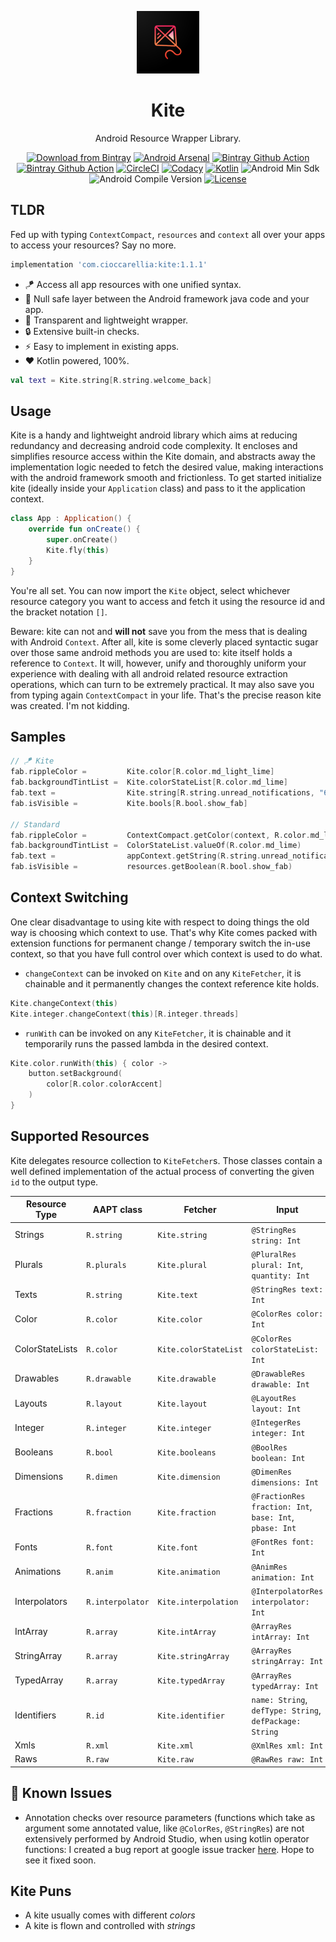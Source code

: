 <p align="center">
  <a href="https://github.com/cioccarellia/kite" target="_blank"><img width="100" src="art/icon_dark.png"></a>
</p>
<h1 align="center">Kite</h1>
<p align="center">Android Resource Wrapper Library.</p>
<p align="center">
  <a href="https://bintray.com/cioccarellia/maven/kite/_latestVersion"><img src="https://api.bintray.com/packages/cioccarellia/maven/kite/images/download.svg" alt="Download from Bintray"></a>
  <a href="https://android-arsenal.com/details/1/8194"><img src="https://img.shields.io/badge/Android%20Arsenal-kite-brightgreen.svg?style=flat" alt="Android Arsenal"></a>
  <a href="https://github.com/cioccarellia/kite/actions?query=workflow%3A%22Android+CI%22"><img src="https://github.com/cioccarellia/kite/workflows/Android%20CI/badge.svg" alt="Bintray Github Action" /></a>
  <a href="https://github.com/cioccarellia/kite/actions?query=workflow%3A%22Bintray+Release%22"><img src="https://github.com/cioccarellia/kite/workflows/Bintray%20Release/badge.svg" alt="Bintray Github Action" /></a>
  <a href="https://app.circleci.com/pipelines/github/cioccarellia/kite"><img src="https://circleci.com/gh/cioccarellia/kite.svg?style=svg" alt="CircleCI"></a>
  <a href="https://www.codacy.com/gh/cioccarellia/kite/dashboard"><img src="https://app.codacy.com/project/badge/Grade/91fb67a5494d4767b71c7bf99810c1c9" alt="Codacy"></a>
  <a href="https://kotlinlang.org/releases.html"><img src="https://img.shields.io/badge/kotlin-1.4.21-orange.svg" alt="Kotlin"></a>
  <a><img src="https://img.shields.io/badge/min-14-00e676.svg" alt="Android Min Sdk"></a>
  <a><img src="https://img.shields.io/badge/compile-30-00e676.svg" alt="Android Compile Version"></a>
  <a href="https://github.com/cioccarellia/kite/blob/master/LICENSE"><img src="https://img.shields.io/badge/license-Apache%202.0-blue.svg" alt="License"></a>
</p>

## TLDR
Fed up with typing `ContextCompact`, `resources` and `context` all over your apps to access your resources? Say no more.
```gradle
implementation 'com.cioccarellia:kite:1.1.1'
```

- :kite: Access all app resources with one unified syntax.
- :dna: Null safe layer between the Android framework java code and your app.
- :ice_cube: Transparent and lightweight wrapper.
- :lock: Extensive built-in checks.
- :zap: Easy to implement in existing apps.
- :heart: Kotlin powered, 100%.


```kotlin
val text = Kite.string[R.string.welcome_back]
```

## Usage
Kite is a handy and lightweight android library which aims at reducing redundancy and decreasing android code complexity.
It encloses and simplifies resource access within the Kite domain, and abstracts away the implementation logic needed to fetch the desired value, making interactions with the android framework smooth and frictionless.
To get started initialize kite (ideally inside your `Application` class) and pass to it the application context.

```kotlin
class App : Application() {
    override fun onCreate() {
        super.onCreate()
        Kite.fly(this)
    }
}
```

You're all set. You can now import the `Kite` object, select whichever resource category you want to access and fetch it using the resource id and the bracket notation `[]`.

Beware: kite can not and **will not** save you from the mess that is dealing with Android `Context`.
After all, kite is some cleverly placed syntactic sugar over those same android methods you are used to: kite itself holds a reference to `Context`.
It will, however, unify and thoroughly uniform your experience with dealing with all android related resource extraction operations, which can turn to be extremely practical.
It may also save you from typing again `ContextCompact` in your life. That's the precise reason kite was created. I'm not kidding.


## Samples
```kotlin
// 🪁 Kite
fab.rippleColor =         Kite.color[R.color.md_light_lime]
fab.backgroundTintList =  Kite.colorStateList[R.color.md_lime]
fab.text =                Kite.string[R.string.unread_notifications, "69"]
fab.isVisible =           Kite.bools[R.bool.show_fab]

// Standard
fab.rippleColor =         ContextCompact.getColor(context, R.color.md_light_lime)
fab.backgroundTintList =  ColorStateList.valueOf(R.color.md_lime)
fab.text =                appContext.getString(R.string.unread_notifications, "69")
fab.isVisible =           resources.getBoolean(R.bool.show_fab)
```

## Context Switching
One clear disadvantage to using kite with respect to doing things the old way is choosing which context to use.
That's why Kite comes packed with extension functions for permanent change / temporary switch the in-use context, so that you have full control over which context is used to do what.
- `changeContext` can be invoked on `Kite` and on any `KiteFetcher`, it is chainable and it permanently changes the context reference kite holds.
```kotlin
Kite.changeContext(this)
Kite.integer.changeContext(this)[R.integer.threads]
```

- `runWith` can be invoked on any `KiteFetcher`, it is chainable and it temporarily runs the passed lambda in the desired context.
```kotlin
Kite.color.runWith(this) { color ->
    button.setBackground(
        color[R.color.colorAccent]
    )
}
```

## Supported Resources
Kite delegates resource collection to `KiteFetcher`s. Those classes contain a well defined implementation of the actual process of converting the given `id` to the output type.

| Resource Type   	| AAPT class       	| Fetcher                	| Input                                                   	| Output              	| Implementation                      	| API 	| Variants           	|
|-----------------	|------------------	|-----------------------	|---------------------------------------------------------	|---------------------	|-------------------------------------	|-----	|--------------------	|
| Strings         	| `R.string`       	| `Kite.string`         	| `@StringRes string: Int`                                	| `String`            	| `Context.getString()`               	| /   	| `formatArgs`       	|
| Plurals         	| `R.plurals`      	| `Kite.plural`         	| `@PluralRes plural: Int`, `quantity: Int`               	| `String`            	| `Resources.getQuantityString()`     	| /   	| `formatArgs`       	|
| Texts           	| `R.string`       	| `Kite.text`           	| `@StringRes text: Int`                                  	| `CharSequence`      	| `Context.getText()`                 	| /   	| /                  	|
| Color           	| `R.color`        	| `Kite.color`          	| `@ColorRes color: Int`                                  	| `@ColorInt Color`   	| `ContextCompat.getColor()`          	| /   	| /                  	|
| ColorStateLists 	| `R.color`        	| `Kite.colorStateList` 	| `@ColorRes colorStateList: Int`                         	| `ColorStateList`    	| `ContextCompat.getColorStateList()` 	| /   	| /                  	|
| Drawables       	| `R.drawable`     	| `Kite.drawable`       	| `@DrawableRes drawable: Int`                            	| `Drawable`          	| `ContextCompat.getDrawable()`       	| /   	| `Resources.Theme?` 	|
| Layouts         	| `R.layout`       	| `Kite.layout`         	| `@LayoutRes layout: Int`                                	| `XmlResourceParser` 	| `Resources.getLayout()`             	| /   	| /                  	|
| Integer         	| `R.integer`      	| `Kite.integer`        	| `@IntegerRes integer: Int`                              	| `Int`               	| `Resources.getInteger()`            	| /   	| /                  	|
| Booleans        	| `R.bool`         	| `Kite.booleans`       	| `@BoolRes boolean: Int`                                  	| `Boolean`           	| `Resources.getBoolean()`            	| /   	| /                  	|
| Dimensions      	| `R.dimen`        	| `Kite.dimension`      	| `@DimenRes dimensions: Int`                             	| `Float`             	| `Resources.getDimensions()`         	| /   	| /                  	|
| Fractions       	| `R.fraction`     	| `Kite.fraction`       	| `@FractionRes fraction: Int`, `base: Int`, `pbase: Int` 	| `Float`             	| `Resources.getFraction()`           	| /   	| /                  	|
| Fonts           	| `R.font`         	| `Kite.font`           	| `@FontRes font: Int`                                    	| `Typeface`          	| `Resources.getFont()`               	| 26  	| /                  	|
| Animations      	| `R.anim`         	| `Kite.animation`      	| `@AnimRes animation: Int`                               	| `Animation`         	| `AnimationUtils.loadAnimation()`    	| /   	| /                  	|
| Interpolators   	| `R.interpolator` 	| `Kite.interpolation`  	| `@InterpolatorRes interpolator: Int`                    	| `Interpolator`      	| `AnimationUtils.loadInterpolator()` 	| /   	| /                  	|
| IntArray        	| `R.array`        	| `Kite.intArray`       	| `@ArrayRes intArray: Int`                               	| `IntArray`          	| `Resources.getIntArray()`           	| /   	| /                  	|
| StringArray     	| `R.array`        	| `Kite.stringArray`    	| `@ArrayRes stringArray: Int`                            	| `Array<out String>` 	| `Resources.getStringArray()`        	| /   	| /                  	|
| TypedArray     	| `R.array`        	| `Kite.typedArray`     	| `@ArrayRes typedArray: Int`                             	| `TypedArray`        	| `Resources.obtainTypedArray()`      	| /   	| /                  	|
| Identifiers     	| `R.id`           	| `Kite.identifier`     	| `name: String`, `defType: String`, `defPackage: String` 	| `Int`               	| `Resources.getIdentifier()`         	| /   	| /                  	|
| Xmls            	| `R.xml`          	| `Kite.xml`            	| `@XmlRes xml: Int`                                      	| `XmlResourceParser` 	| `Resources.getXml()`                	| /   	| /                  	|
| Raws            	| `R.raw`          	| `Kite.raw`            	| `@RawRes raw: Int`                                      	| `InputStream`       	| `Resources.openRawResource()`       	| /   	| `TypedValue`       	|

## :stop_sign: Known Issues
- Annotation checks over resource parameters (functions which take as argument some annotated value, like `@ColorRes`, `@StringRes`) are not extensively performed by Android Studio, when using kotlin operator functions: I created a bug report at google issue tracker [here](https://issuetracker.google.com/issues/173628041). Hope to see it fixed soon.

## Kite Puns
- A kite usually comes with different *colors*
- A kite is flown and controlled with *strings*
